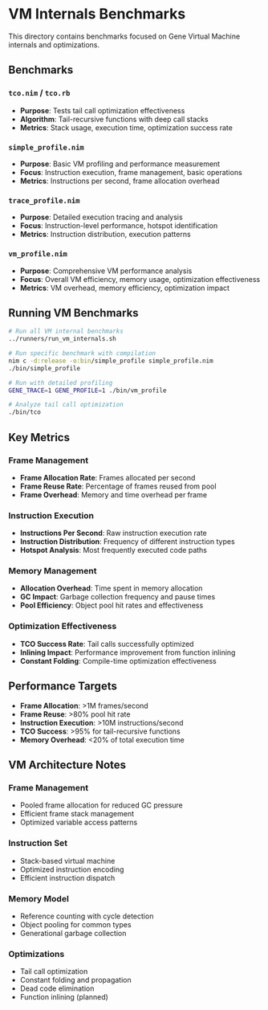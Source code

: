 # VM Internals Benchmarks

This directory contains benchmarks focused on Gene Virtual Machine internals and optimizations.

## Benchmarks

### `tco.nim` / `tco.rb`
- **Purpose**: Tests tail call optimization effectiveness
- **Algorithm**: Tail-recursive functions with deep call stacks
- **Metrics**: Stack usage, execution time, optimization success rate

### `simple_profile.nim`
- **Purpose**: Basic VM profiling and performance measurement
- **Focus**: Instruction execution, frame management, basic operations
- **Metrics**: Instructions per second, frame allocation overhead

### `trace_profile.nim`
- **Purpose**: Detailed execution tracing and analysis
- **Focus**: Instruction-level performance, hotspot identification
- **Metrics**: Instruction distribution, execution patterns

### `vm_profile.nim`
- **Purpose**: Comprehensive VM performance analysis
- **Focus**: Overall VM efficiency, memory usage, optimization effectiveness
- **Metrics**: VM overhead, memory efficiency, optimization impact

## Running VM Benchmarks

```bash
# Run all VM internal benchmarks
../runners/run_vm_internals.sh

# Run specific benchmark with compilation
nim c -d:release -o:bin/simple_profile simple_profile.nim
./bin/simple_profile

# Run with detailed profiling
GENE_TRACE=1 GENE_PROFILE=1 ./bin/vm_profile

# Analyze tail call optimization
./bin/tco
```

## Key Metrics

### Frame Management
- **Frame Allocation Rate**: Frames allocated per second
- **Frame Reuse Rate**: Percentage of frames reused from pool
- **Frame Overhead**: Memory and time overhead per frame

### Instruction Execution
- **Instructions Per Second**: Raw instruction execution rate
- **Instruction Distribution**: Frequency of different instruction types
- **Hotspot Analysis**: Most frequently executed code paths

### Memory Management
- **Allocation Overhead**: Time spent in memory allocation
- **GC Impact**: Garbage collection frequency and pause times
- **Pool Efficiency**: Object pool hit rates and effectiveness

### Optimization Effectiveness
- **TCO Success Rate**: Tail calls successfully optimized
- **Inlining Impact**: Performance improvement from function inlining
- **Constant Folding**: Compile-time optimization effectiveness

## Performance Targets

- **Frame Allocation**: >1M frames/second
- **Frame Reuse**: >80% pool hit rate
- **Instruction Execution**: >10M instructions/second
- **TCO Success**: >95% for tail-recursive functions
- **Memory Overhead**: <20% of total execution time

## VM Architecture Notes

### Frame Management
- Pooled frame allocation for reduced GC pressure
- Efficient frame stack management
- Optimized variable access patterns

### Instruction Set
- Stack-based virtual machine
- Optimized instruction encoding
- Efficient instruction dispatch

### Memory Model
- Reference counting with cycle detection
- Object pooling for common types
- Generational garbage collection

### Optimizations
- Tail call optimization
- Constant folding and propagation
- Dead code elimination
- Function inlining (planned)
